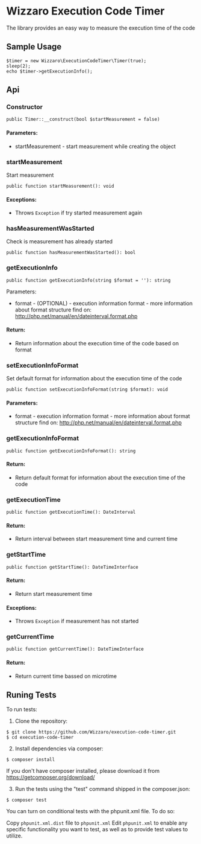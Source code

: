 # Wizzaro Execution Code Timer

The library provides an easy way to measure the execution time of the code

## Sample Usage

```
$timer = new Wizzaro\ExecutionCodeTimer\Timer(true);
sleep(2);
echo $timer->getExecutionInfo();
```

## Api

### Constructor

```
public Timer::__construct(bool $startMeasurement = false)
```

#### Parameters:
* startMeasurement - start measurement while creating the object

### startMeasurement

Start measurement

```
public function startMeasurement(): void
```

#### Exceptions:
* Throws `Exception` if try started measurement again

### hasMeasurementWasStarted

Check is measurement has already started

```
public function hasMeasurementWasStarted(): bool
```

### getExecutionInfo

```
public function getExecutionInfo(string $format = ''): string
```

Parameters:
* format - (OPTIONAL) - execution information format - more information about format structure find on: http://php.net/manual/en/dateinterval.format.php

#### Return:
* Return information about the execution time of the code based on format

### setExecutionInfoFormat

Set default format for information about the execution time of the code

```
public function setExecutionInfoFormat(string $format): void
```

#### Parameters:
* format - execution information format - more information about format structure find on: http://php.net/manual/en/dateinterval.format.php

### getExecutionInfoFormat

```
public function getExecutionInfoFormat(): string
```

#### Return:
* Return default format for information about the execution time of the code

### getExecutionTime

```
public function getExecutionTime(): DateInterval
```

#### Return:
* Return interval between start measurement time and current time

### getStartTime

```
public function getStartTime(): DateTimeInterface
```

#### Return:
* Return start measurement time

#### Exceptions:
* Throws `Exception` if measurement has not started

### getCurrentTime

```
public function getCurrentTime(): DateTimeInterface
```

#### Return:
* Return current time bassed on microtime

## Runing Tests

To run tests:

1. Clone the repository:

```
$ git clone https://github.com/Wizzaro/execution-code-timer.git
$ cd execution-code-timer
```
2. Install dependencies via composer:

```
$ composer install
```

If you don't have composer installed, please download it from https://getcomposer.org/download/

3. Run the tests using the "test" command shipped in the composer.json:

```
$ composer test
```

You can turn on conditional tests with the phpunit.xml file. To do so:

Copy `phpunit.xml.dist` file to `phpunit.xml`
Edit `phpunit.xml` to enable any specific functionality you want to test, as well as to provide test values to utilize.